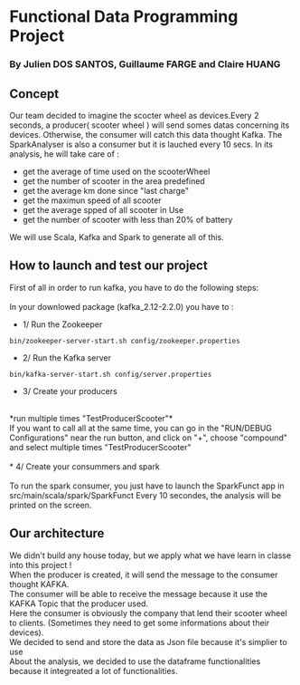 # Functional Data Programming Project
### By Julien DOS SANTOS, Guillaume FARGE and Claire HUANG

## Concept
Our team decided to imagine the scocter wheel as devices.Every 2 seconds, a producer( scooter wheel ) will send somes datas concerning its devices. Otherwise, the consumer will catch this data thought Kafka.
The SparkAnalyser is also a consumer but it is lauched every 10 secs.
In its analysis, he will take care of :
- get the average of time used on the scooterWheel
- get the number of scooter in the area predefined 
- get the average km done since "last charge"
- get the maximun speed of all scooter
- get the average spped of all scooter in Use
- get the number of scooter with less than 20% of battery

We will use Scala, Kafka and Spark to generate all of this.<br/>

## How to launch and test our project
First of all in order to run kafka, you have to do the following steps:<br/>
<br/>
In your downlowed package (kafka_2.12-2.2.0) you have to :<br/>

* 1/ Run the Zookeeper 

```
bin/zookeeper-server-start.sh config/zookeeper.properties
```

* 2/ Run the Kafka server
```
bin/kafka-server-start.sh config/server.properties
```

* 3/ Create your producers <br/>
<br/>
*run multiple times "TestProducerScooter"*<br/>
If you want to call all at the same time, you can go in the "RUN/DEBUG Configurations" near the run button, and 
click on "+", choose "compound" and select multiple times "TestProducerScooter"<br/>
<br/>
* 4/ Create your consummers and spark <br/>
<br/>
To run the spark consumer, you just have to launch the SparkFunct app in src/main/scala/spark/SparkFunct
Every 10 secondes, the analysis will be printed on the screen.
<br/>

## Our architecture
We didn't build any house today, but we apply what we have learn in classe into this project ! <br/>
When the producer is created, it will send the message to the consumer thought KAFKA. <br/>
The consumer will be able to receive the message because it use the KAFKA Topic that the producer used. <br/>
Here the consumer is obviously the company that lend their scooter wheel to clients. (Sometimes they need to get some informations about their devices).
<br/>
We decided to send and store the data as Json file because it's simplier to use
<br/>
About the analysis, we decided to use the dataframe functionalities because it integreated a lot of functionalities.
<br/>




